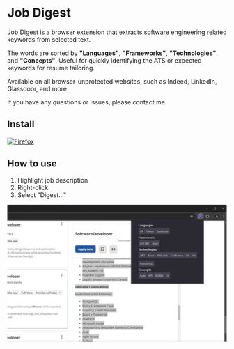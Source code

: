 # Job Digest

Job Digest is a browser extension that extracts software engineering related keywords from selected text.

The words are sorted by **"Languages"**, **"Frameworks"**, **"Technologies"**, and **"Concepts"**. Useful for quickly identifying the ATS or expected keywords for resume tailoring.

Available on all browser-unprotected websites, such as Indeed, LinkedIn, Glassdoor, and more.

If you have any questions or issues, please contact me.

## Install

[link-firefox]: https://addons.mozilla.org/en-CA/firefox/addon/job-digest/

[<img src="https://raw.githubusercontent.com/alrra/browser-logos/90fdf03c/src/firefox/firefox.svg" width="48" alt="Firefox" valign="middle">][link-firefox] 

## How to use

1. Highlight job description
2. Right-click
3. Select "Digest..."

![screenshot](screenshot.jpg)

